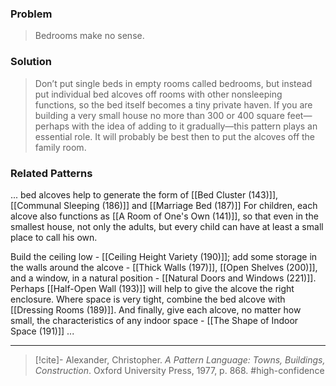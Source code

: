 ### Problem
>Bedrooms make no sense.

### Solution
>Don’t put single beds in empty rooms called bedrooms, but instead put individual bed alcoves off rooms with other nonsleeping functions, so the bed itself becomes a tiny private haven.
>If you are building a very small house no more than 300 or 400 square feet—perhaps with the idea of adding to it gradually—this pattern plays an essential role. It will probably be best then to put the alcoves off the family room.

### Related Patterns
... bed alcoves help to generate the form of [[Bed Cluster (143)]], [[Communal Sleeping (186)]] and [[Marriage Bed (187)]] For children, each alcove also functions as [[A Room of One's Own (141)]], so that even in the smallest house, not only the adults, but every child can have at least a small place to call his own.

Build the ceiling low - [[Ceiling Height Variety (190)]]; add some storage in the walls around the alcove - [[Thick Walls (197)]], [[Open Shelves (200)]], and a window, in a natural position - [[Natural Doors and Windows (221)]]. Perhaps [[Half-Open Wall (193)]] will help to give the alcove the right enclosure. Where space is very tight, combine the bed alcove with [[Dressing Rooms (189)]]. And finally, give each alcove, no matter how small, the characteristics of any indoor space - [[The Shape of Indoor Space (191)]] ...

---

> [!cite]- Alexander, Christopher. _A Pattern Language: Towns, Buildings, Construction_. Oxford University Press, 1977, p. 868.
> #high-confidence 
